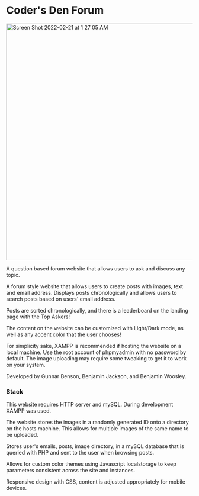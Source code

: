 # Coder's Den Forum
<img width="640" alt="Screen Shot 2022-02-21 at 1 27 05 AM" src="https://user-images.githubusercontent.com/56568238/154900760-b414f399-c6d4-4de0-b397-84c6447b04fd.png">

A question based forum website that allows users to ask and discuss any topic.

A forum style website that allows users to create posts with images, text and email address. Displays posts chronologically and allows users to search posts based on users' email address.

Posts are sorted chronologically, and there is a leaderboard on the landing page with the Top Askers!

The content on the website can be customized with Light/Dark mode, as well as any accent color that the user chooses!

For simplicity sake, XAMPP is recommended if hosting the website on a local machine. Use the root account of phpmyadmin with no password by default. The image uploading may require some tweaking to get it to work on your system.

Developed by Gunnar Benson, Benjamin Jackson, and Benjamin Woosley.

### Stack
This website requires HTTP server and mySQL. During development XAMPP was used.

The website stores the images in a randomly generated ID onto a directory on the hosts machine. This allows for multiple images of the same name to be uploaded.

Stores user's emails, posts, image directory, in a mySQL database that is queried with PHP and sent to the user when browsing posts.

Allows for custom color themes using Javascript localstorage to keep parameters consistent across the site and instances.

Responsive design with CSS, content is adjusted appropriately for mobile devices.
